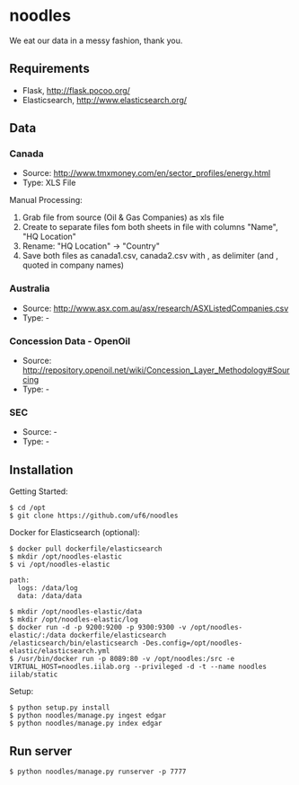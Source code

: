 # noodles

We eat our data in a messy fashion, thank you.

## Requirements

- Flask, http://flask.pocoo.org/
- Elasticsearch, http://www.elasticsearch.org/

## Data

### Canada

- Source: http://www.tmxmoney.com/en/sector_profiles/energy.html
- Type: XLS File

Manual Processing:

1. Grab file from source (Oil & Gas Companies) as xls file
2. Create to separate files fom both sheets in file with columns "Name", "HQ Location"
3. Rename: "HQ Location" -> "Country"
4. Save both files as canada1.csv, canada2.csv with , as delimiter (and , quoted in company names)

### Australia

- Source: http://www.asx.com.au/asx/research/ASXListedCompanies.csv
- Type: -

### Concession Data - OpenOil

- Source: http://repository.openoil.net/wiki/Concession_Layer_Methodology#Sourcing
- Type: -

### SEC

- Source: -
- Type: -


## Installation

Getting Started:

```
$ cd /opt
$ git clone https://github.com/uf6/noodles
```

Docker for Elasticsearch (optional):

```
$ docker pull dockerfile/elasticsearch
$ mkdir /opt/noodles-elastic
$ vi /opt/noodles-elastic

path:
  logs: /data/log
  data: /data/data

$ mkdir /opt/noodles-elastic/data
$ mkdir /opt/noodles-elastic/log 
$ docker run -d -p 9200:9200 -p 9300:9300 -v /opt/noodles-elastic/:/data dockerfile/elasticsearch /elasticsearch/bin/elasticsearch -Des.config=/opt/noodles-elastic/elasticsearch.yml
$ /usr/bin/docker run -p 8089:80 -v /opt/noodles:/src -e VIRTUAL_HOST=noodles.iilab.org --privileged -d -t --name noodles iilab/static
````

Setup:

```
$ python setup.py install
$ python noodles/manage.py ingest edgar
$ python noodles/manage.py index edgar
```

## Run server

```
$ python noodles/manage.py runserver -p 7777
```
